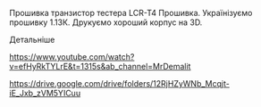 Прошивка транзистор тестера LCR-T4 Прошивка. Українізуємо прошивку 1.13К. Друкуємо хороший корпус на 3D.

Детальніше

https://www.youtube.com/watch?v=efHyRkTYLrE&t=1315s&ab_channel=MrDemalit

https://drive.google.com/drive/folders/12RjHZyWNb_Mcqjt-iE_Jxb_zVM5YICuu
